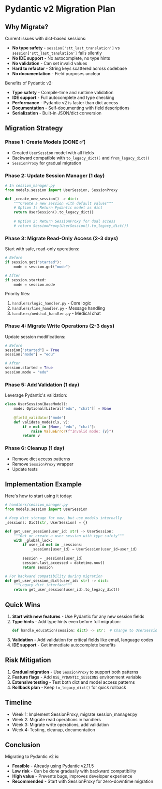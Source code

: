 # Pydantic v2 Migration Plan

## Why Migrate?

Current issues with dict-based sessions:
- **No type safety** - `session['stt_last_translation']` vs `session['stt_last_tanslation']` fails silently
- **No IDE support** - No autocomplete, no type hints
- **No validation** - Can set invalid values
- **Hard to refactor** - String keys scattered across codebase
- **No documentation** - Field purposes unclear

Benefits of Pydantic v2:
- **Type safety** - Compile-time and runtime validation
- **IDE support** - Full autocomplete and type checking
- **Performance** - Pydantic v2 is faster than dict access
- **Documentation** - Self-documenting with field descriptions
- **Serialization** - Built-in JSON/dict conversion

## Migration Strategy

### Phase 1: Create Models (DONE ✅)
- Created `UserSession` model with all fields
- Backward compatible with `to_legacy_dict()` and `from_legacy_dict()`
- `SessionProxy` for gradual migration

### Phase 2: Update Session Manager (1 day)
```python
# In session_manager.py
from models.session import UserSession, SessionProxy

def _create_new_session() -> dict:
    """Create a new session with default values"""
    # Option 1: Return Pydantic model as dict
    return UserSession().to_legacy_dict()
    
    # Option 2: Return SessionProxy for dual access
    # return SessionProxy(UserSession().to_legacy_dict())
```

### Phase 3: Migrate Read-Only Access (2-3 days)
Start with safe, read-only operations:

```python
# Before
if session.get("started"):
    mode = session.get("mode")

# After
if session.started:
    mode = session.mode
```

Priority files:
1. `handlers/logic_handler.py` - Core logic
2. `handlers/line_handler.py` - Message handling
3. `handlers/medchat_handler.py` - Medical chat

### Phase 4: Migrate Write Operations (2-3 days)
Update session modifications:

```python
# Before
session["started"] = True
session["mode"] = "edu"

# After
session.started = True
session.mode = "edu"
```

### Phase 5: Add Validation (1 day)
Leverage Pydantic's validation:

```python
class UserSession(BaseModel):
    mode: Optional[Literal["edu", "chat"]] = None
    
    @field_validator('mode')
    def validate_mode(cls, v):
        if v not in [None, "edu", "chat"]:
            raise ValueError(f"Invalid mode: {v}")
        return v
```

### Phase 6: Cleanup (1 day)
- Remove dict access patterns
- Remove `SessionProxy` wrapper
- Update tests

## Implementation Example

Here's how to start using it today:

```python
# handlers/session_manager.py
from models.session import UserSession

# Keep dict storage for now, but use models internally
_sessions: Dict[str, UserSession] = {}

def get_user_session(user_id: str) -> UserSession:
    """Get or create a user session with type safety"""
    with _global_lock:
        if user_id not in _sessions:
            _sessions[user_id] = UserSession(user_id=user_id)
        
        session = _sessions[user_id]
        session.last_accessed = datetime.now()
        return session

# For backward compatibility during migration
def get_user_session_dict(user_id: str) -> dict:
    """Legacy dict interface"""
    return get_user_session(user_id).to_legacy_dict()
```

## Quick Wins

1. **Start with new features** - Use Pydantic for any new session fields
2. **Type hints** - Add type hints even before full migration:
   ```python
   def handle_education(session: dict) -> str:  # Change to UserSession later
   ```
3. **Validation** - Add validation for critical fields like email, language codes
4. **IDE support** - Get immediate autocomplete benefits

## Risk Mitigation

1. **Gradual migration** - Use `SessionProxy` to support both patterns
2. **Feature flags** - Add `USE_PYDANTIC_SESSIONS` environment variable
3. **Extensive testing** - Test both dict and model access patterns
4. **Rollback plan** - Keep `to_legacy_dict()` for quick rollback

## Timeline

- Week 1: Implement SessionProxy, migrate session_manager.py
- Week 2: Migrate read operations in handlers
- Week 3: Migrate write operations, add validation
- Week 4: Testing, cleanup, documentation

## Conclusion

Migrating to Pydantic v2 is:
- **Feasible** - Already using Pydantic v2.11.5
- **Low risk** - Can be done gradually with backward compatibility
- **High value** - Prevents bugs, improves developer experience
- **Recommended** - Start with SessionProxy for zero-downtime migration